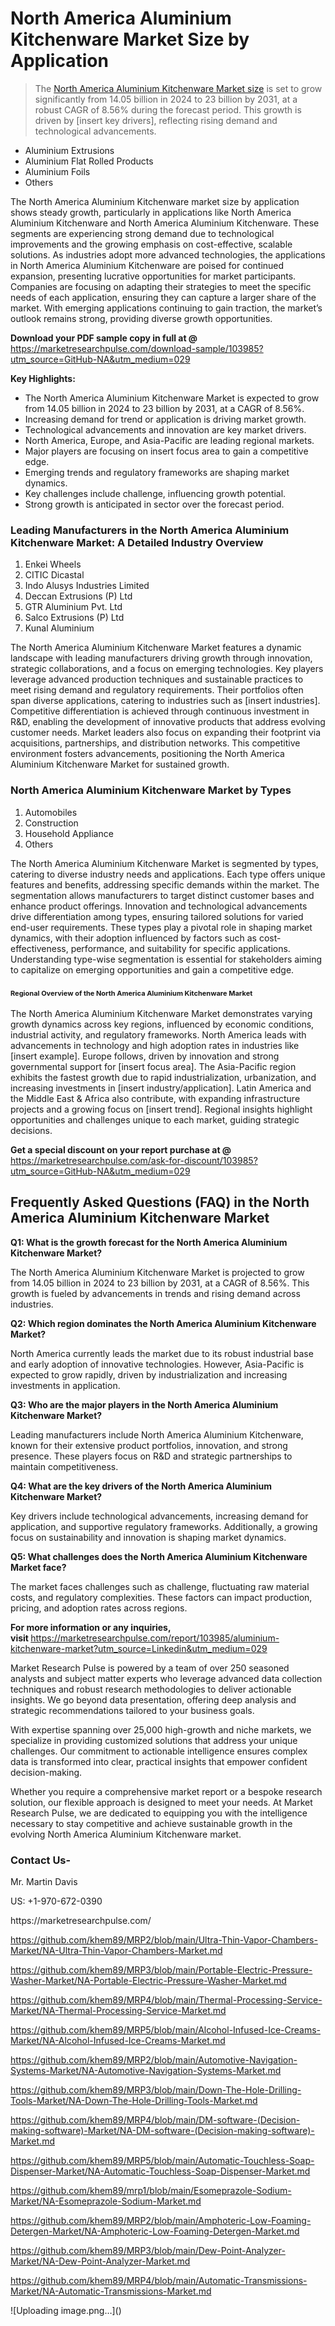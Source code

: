 <h1>North America Aluminium Kitchenware Market&nbsp;Size by Application</h1><blockquote><p>The <a href="https://marketresearchpulse.com/download-sample/103985?utm_source=GitHub-NA&amp;utm_medium=029">North America Aluminium Kitchenware Market size</a> is set to grow significantly from 14.05 billion in 2024 to 23 billion by 2031, at a robust CAGR of 8.56% during the forecast period. This growth is driven by [insert key drivers], reflecting rising demand and technological advancements.</p></blockquote><ul><li>Aluminium Extrusions<li> Aluminium Flat Rolled Products<li> Aluminium Foils<li> Others</li></ul><p>The North America Aluminium Kitchenware market size by application shows steady growth, particularly in applications like North America Aluminium Kitchenware and North America Aluminium Kitchenware. These segments are experiencing strong demand due to technological improvements and the growing emphasis on cost-effective, scalable solutions. As industries adopt more advanced technologies, the applications in North America Aluminium Kitchenware are poised for continued expansion, presenting lucrative opportunities for market participants. Companies are focusing on adapting their strategies to meet the specific needs of each application, ensuring they can capture a larger share of the market. With emerging applications continuing to gain traction, the market’s outlook remains strong, providing diverse growth opportunities.</p><p><strong>Download your PDF sample copy in full at @ </strong><a href="https://marketresearchpulse.com/download-sample/103985?utm_source=GitHub-NA&amp;utm_medium=029">https://marketresearchpulse.com/download-sample/103985?utm_source=GitHub-NA&amp;utm_medium=029</a></p><p><strong>Key Highlights: </strong></p><ul><li>The North America Aluminium Kitchenware Market is expected to grow from 14.05 billion in 2024 to 23 billion by 2031, at a CAGR of 8.56%.</li><li>Increasing demand for trend or application is driving market growth.</li><li>Technological advancements and innovation are key market drivers.</li><li>North America, Europe, and Asia-Pacific are leading regional markets.</li><li>Major players are focusing on insert focus area to gain a competitive edge.</li><li>Emerging trends and regulatory frameworks are shaping market dynamics.</li><li>Key challenges include challenge, influencing growth potential.</li><li>Strong growth is anticipated in sector over the forecast period.</li></ul><h3>Leading Manufacturers in the North America Aluminium Kitchenware Market: A Detailed Industry Overview</h3><ol><li>Enkei Wheels</li><li>CITIC Dicastal</li><li>Indo Alusys Industries Limited</li><li>Deccan Extrusions (P) Ltd</li><li>GTR Aluminium Pvt. Ltd</li><li>Salco Extrusions (P) Ltd</li><li>Kunal Aluminium</li></ol><div class="flex max-w-full flex-col flex-grow"><div class="min-h-8 text-message flex w-full flex-col items-end gap-2 whitespace-normal break-words [.text-message+&amp;]:mt-5" dir="auto" data-message-author-role="assistant" data-message-id="fd8432e4-4910-450d-b182-61b7bfb0a01f" data-message-model-slug="gpt-4o"><div class="flex w-full flex-col gap-1 empty:hidden first:pt-[3px]"><div class="markdown prose w-full break-words dark:prose-invert light"><p>The North America Aluminium Kitchenware Market features a dynamic landscape with leading manufacturers driving growth through innovation, strategic collaborations, and a focus on emerging technologies. Key players leverage advanced production techniques and sustainable practices to meet rising demand and regulatory requirements. Their portfolios often span diverse applications, catering to industries such as [insert industries]. Competitive differentiation is achieved through continuous investment in R&amp;D, enabling the development of innovative products that address evolving customer needs. Market leaders also focus on expanding their footprint via acquisitions, partnerships, and distribution networks. This competitive environment fosters advancements, positioning the North America Aluminium Kitchenware Market for sustained growth.</p></div></div></div></div><h3>North America Aluminium Kitchenware Market by Types</h3><ol><li>Automobiles<li> Construction<li> Household Appliance<li> Others</li></ol><div class="flex max-w-full flex-col flex-grow"><div class="min-h-8 text-message flex w-full flex-col items-end gap-2 whitespace-normal break-words [.text-message+&amp;]:mt-5" dir="auto" data-message-author-role="assistant" data-message-id="084470be-0bb7-4664-bddf-5156b4f41249" data-message-model-slug="gpt-4o-mini"><div class="flex w-full flex-col gap-1 empty:hidden first:pt-[3px]"><div class="markdown prose w-full break-words dark:prose-invert light"><p>The North America Aluminium Kitchenware Market is segmented by types, catering to diverse industry needs and applications. Each type offers unique features and benefits, addressing specific demands within the market. The segmentation allows manufacturers to target distinct customer bases and enhance product offerings. Innovation and technological advancements drive differentiation among types, ensuring tailored solutions for varied end-user requirements. These types play a pivotal role in shaping market dynamics, with their adoption influenced by factors such as cost-effectiveness, performance, and suitability for specific applications. Understanding type-wise segmentation is essential for stakeholders aiming to capitalize on emerging opportunities and gain a competitive edge.</p></div></div></div></div><h3><span style="font-size: 11px;">Regional Overview of the North America Aluminium Kitchenware Market</span></h3><div class="flex max-w-full flex-col flex-grow"><div class="min-h-8 text-message flex w-full flex-col items-end gap-2 whitespace-normal break-words [.text-message+&amp;]:mt-5" dir="auto" data-message-author-role="assistant" data-message-id="e9038762-ce64-4e30-91c9-9bd413514231" data-message-model-slug="gpt-4o-mini"><div class="flex w-full flex-col gap-1 empty:hidden first:pt-[3px]"><div class="markdown prose w-full break-words dark:prose-invert light"><p>The North America Aluminium Kitchenware Market demonstrates varying growth dynamics across key regions, influenced by economic conditions, industrial activity, and regulatory frameworks. North America leads with advancements in technology and high adoption rates in industries like [insert example]. Europe follows, driven by innovation and strong governmental support for [insert focus area]. The Asia-Pacific region exhibits the fastest growth due to rapid industrialization, urbanization, and increasing investments in [insert industry/application]. Latin America and the Middle East &amp; Africa also contribute, with expanding infrastructure projects and a growing focus on [insert trend]. Regional insights highlight opportunities and challenges unique to each market, guiding strategic decisions.</p></div></div></div></div><p><strong>Get a special discount on your report purchase at @ </strong><a href="https://marketresearchpulse.com/ask-for-discount/103985?utm_source=GitHub-NA&amp;utm_medium=029">https://marketresearchpulse.com/ask-for-discount/103985?utm_source=GitHub-NA&amp;utm_medium=029</a></p><h2>Frequently Asked Questions (FAQ) in the North America Aluminium Kitchenware Market</h2><p><strong>Q1: What is the growth forecast for the North America Aluminium Kitchenware Market?</strong></p><p>The North America Aluminium Kitchenware Market is projected to grow from 14.05 billion in 2024 to 23 billion by 2031, at a CAGR of 8.56%. This growth is fueled by advancements in trends and rising demand across industries.</p><p><strong>Q2: Which region dominates the North America Aluminium Kitchenware Market?</strong></p><p>North America currently leads the market due to its robust industrial base and early adoption of innovative technologies. However, Asia-Pacific is expected to grow rapidly, driven by industrialization and increasing investments in application.</p><p><strong>Q3: Who are the major players in the North America Aluminium Kitchenware Market?</strong></p><p>Leading manufacturers include North America Aluminium Kitchenware, known for their extensive product portfolios, innovation, and strong presence. These players focus on R&amp;D and strategic partnerships to maintain competitiveness.</p><p><strong>Q4: What are the key drivers of the North America Aluminium Kitchenware Market?</strong></p><p>Key drivers include technological advancements, increasing demand for application, and supportive regulatory frameworks. Additionally, a growing focus on sustainability and innovation is shaping market dynamics.</p><p><strong>Q5: What challenges does the North America Aluminium Kitchenware Market face?</strong></p><p>The market faces challenges such as challenge, fluctuating raw material costs, and regulatory complexities. These factors can impact production, pricing, and adoption rates across regions.</p><p><strong>For more information or any inquiries, visit&nbsp;</strong><a href="https://marketresearchpulse.com/report/103985/aluminium-kitchenware-market?utm_source=Linkedin&utm_medium=029">https://marketresearchpulse.com/report/103985/aluminium-kitchenware-market?utm_source=Linkedin&utm_medium=029</a></p><p>Market Research Pulse is powered by a team of over 250 seasoned analysts and subject matter experts who leverage advanced data collection techniques and robust research methodologies to deliver actionable insights. We go beyond data presentation, offering deep analysis and strategic recommendations tailored to your business goals.</p><p>With expertise spanning over 25,000 high-growth and niche markets, we specialize in providing customized solutions that address your unique challenges. Our commitment to actionable intelligence ensures complex data is transformed into clear, practical insights that empower confident decision-making.</p><p>Whether you require a comprehensive market report or a bespoke research solution, our flexible approach is designed to meet your needs. At Market Research Pulse, we are dedicated to equipping you with the intelligence necessary to stay competitive and achieve sustainable growth in the evolving North America Aluminium Kitchenware market.</p><h3><strong>Contact Us-</strong></h3><p>Mr. Martin Davis</p><p>US: +1-970-672-0390</p><p>https://marketresearchpulse.com/</p><p><a href="https://github.com/khem89/MRP2/blob/main/Ultra-Thin-Vapor-Chambers-Market/NA-Ultra-Thin-Vapor-Chambers-Market.md">https://github.com/khem89/MRP2/blob/main/Ultra-Thin-Vapor-Chambers-Market/NA-Ultra-Thin-Vapor-Chambers-Market.md</a></p><p><a href="https://github.com/khem89/MRP3/blob/main/Portable-Electric-Pressure-Washer-Market/NA-Portable-Electric-Pressure-Washer-Market.md">https://github.com/khem89/MRP3/blob/main/Portable-Electric-Pressure-Washer-Market/NA-Portable-Electric-Pressure-Washer-Market.md</a></p><p><a href="https://github.com/khem89/MRP4/blob/main/Thermal-Processing-Service-Market/NA-Thermal-Processing-Service-Market.md">https://github.com/khem89/MRP4/blob/main/Thermal-Processing-Service-Market/NA-Thermal-Processing-Service-Market.md</a></p><p><a href="https://github.com/khem89/MRP5/blob/main/Alcohol-Infused-Ice-Creams-Market/NA-Alcohol-Infused-Ice-Creams-Market.md">https://github.com/khem89/MRP5/blob/main/Alcohol-Infused-Ice-Creams-Market/NA-Alcohol-Infused-Ice-Creams-Market.md</a></p><p><a href="https://github.com/khem89/MRP2/blob/main/Automotive-Navigation-Systems-Market/NA-Automotive-Navigation-Systems-Market.md">https://github.com/khem89/MRP2/blob/main/Automotive-Navigation-Systems-Market/NA-Automotive-Navigation-Systems-Market.md</a></p><p><a href="https://github.com/khem89/MRP3/blob/main/Down-The-Hole-Drilling-Tools-Market/NA-Down-The-Hole-Drilling-Tools-Market.md">https://github.com/khem89/MRP3/blob/main/Down-The-Hole-Drilling-Tools-Market/NA-Down-The-Hole-Drilling-Tools-Market.md</a></p><p><a href="https://github.com/khem89/MRP4/blob/main/DM-software-(Decision-making-software)-Market/NA-DM-software-(Decision-making-software)-Market.md">https://github.com/khem89/MRP4/blob/main/DM-software-(Decision-making-software)-Market/NA-DM-software-(Decision-making-software)-Market.md</a></p><p><a href="https://github.com/khem89/MRP5/blob/main/Automatic-Touchless-Soap-Dispenser-Market/NA-Automatic-Touchless-Soap-Dispenser-Market.md">https://github.com/khem89/MRP5/blob/main/Automatic-Touchless-Soap-Dispenser-Market/NA-Automatic-Touchless-Soap-Dispenser-Market.md</a></p><p><a href="https://github.com/khem89/mrp1/blob/main/Esomeprazole-Sodium-Market/NA-Esomeprazole-Sodium-Market.md">https://github.com/khem89/mrp1/blob/main/Esomeprazole-Sodium-Market/NA-Esomeprazole-Sodium-Market.md</a></p><p><a href="https://github.com/khem89/MRP2/blob/main/Amphoteric-Low-Foaming-Detergen-Market/NA-Amphoteric-Low-Foaming-Detergen-Market.md">https://github.com/khem89/MRP2/blob/main/Amphoteric-Low-Foaming-Detergen-Market/NA-Amphoteric-Low-Foaming-Detergen-Market.md</a></p><p><a href="https://github.com/khem89/MRP3/blob/main/Dew-Point-Analyzer-Market/NA-Dew-Point-Analyzer-Market.md">https://github.com/khem89/MRP3/blob/main/Dew-Point-Analyzer-Market/NA-Dew-Point-Analyzer-Market.md</a></p><p><a href="https://github.com/khem89/MRP4/blob/main/Automatic-Transmissions-Market/NA-Automatic-Transmissions-Market.md">https://github.com/khem89/MRP4/blob/main/Automatic-Transmissions-Market/NA-Automatic-Transmissions-Market.md</a></p>
![Uploading image.png…]()
